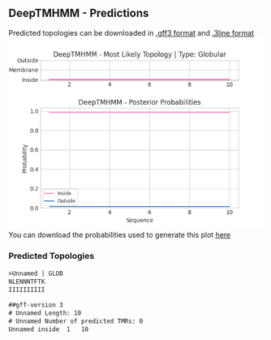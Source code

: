 ## DeepTMHMM - Predictions
Predicted topologies can be downloaded in [.gff3 format](TMRs.gff3) and [.3line format](predicted_topologies.3line)
![picture](plot.png)
You can download the probabilities used to generate this plot [here](Unnamed_probs.csv)
### Predicted Topologies
```
>Unnamed | GLOB
NLENNNTFTK
IIIIIIIIII

```


```
##gff-version 3
# Unnamed Length: 10
# Unnamed Number of predicted TMRs: 0
Unnamed	inside	1	10				

```
